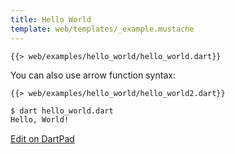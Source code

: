 ```yaml
---
title: Hello World
template: web/templates/_example.mustache
---
```


<pre><code class="hljs dart">{{> web/examples/hello_world/hello_world.dart}}</code></pre>

You can also use arrow function syntax:

<pre><code class="hljs dart">{{> web/examples/hello_world/hello_world2.dart}}</code></pre>

```bash
$ dart hello_world.dart
Hello, World!
```

[Edit on DartPad](https://dartpad.dartlang.org/?source=c4c2f4d1-ecb7-4f12-9dec-12f1294cdcc0)
